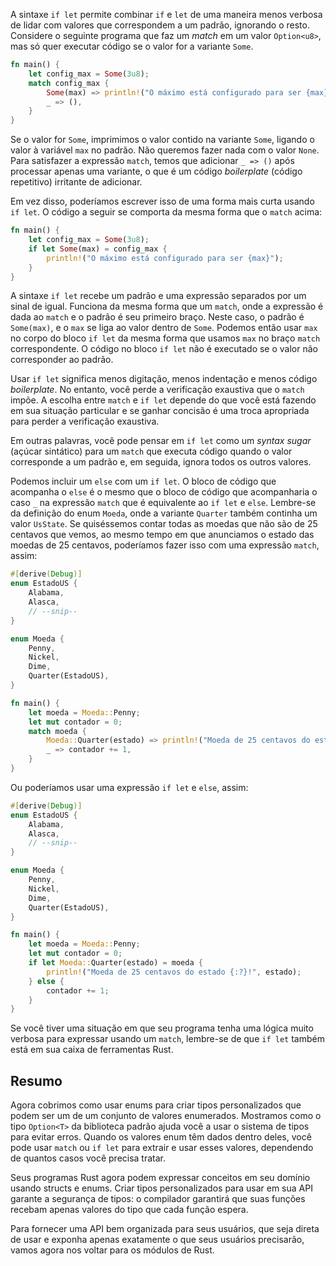 A sintaxe `if let` permite combinar `if` e `let` de uma maneira menos verbosa de lidar com valores que correspondem a um padrão, ignorando o resto. Considere o seguinte programa que faz um *match* em um valor `Option<u8>`, mas só quer executar código se o valor for a variante `Some`.

```rust
fn main() {
    let config_max = Some(3u8);
    match config_max {
        Some(max) => println!("O máximo está configurado para ser {max}"),
        _ => (),
    }
}
```

Se o valor for `Some`, imprimimos o valor contido na variante `Some`, ligando o valor à variável `max` no padrão. Não queremos fazer nada com o valor `None`. Para satisfazer a expressão `match`, temos que adicionar `_ => ()` após processar apenas uma variante, o que é um código *boilerplate* (código repetitivo) irritante de adicionar.

Em vez disso, poderíamos escrever isso de uma forma mais curta usando `if let`. O código a seguir se comporta da mesma forma que o `match` acima:

```rust
fn main() {
    let config_max = Some(3u8);
    if let Some(max) = config_max {
        println!("O máximo está configurado para ser {max}");
    }
}
```

A sintaxe `if let` recebe um padrão e uma expressão separados por um sinal de igual. Funciona da mesma forma que um `match`, onde a expressão é dada ao `match` e o padrão é seu primeiro braço. Neste caso, o padrão é `Some(max)`, e o `max` se liga ao valor dentro de `Some`. Podemos então usar `max` no corpo do bloco `if let` da mesma forma que usamos `max` no braço `match` correspondente. O código no bloco `if let` não é executado se o valor não corresponder ao padrão.

Usar `if let` significa menos digitação, menos indentação e menos código *boilerplate*. No entanto, você perde a verificação exaustiva que o `match` impõe. A escolha entre `match` e `if let` depende do que você está fazendo em sua situação particular e se ganhar concisão é uma troca apropriada para perder a verificação exaustiva.

Em outras palavras, você pode pensar em `if let` como um *syntax sugar* (açúcar sintático) para um `match` que executa código quando o valor corresponde a um padrão e, em seguida, ignora todos os outros valores.

Podemos incluir um `else` com um `if let`. O bloco de código que acompanha o `else` é o mesmo que o bloco de código que acompanharia o caso `_` na expressão `match` que é equivalente ao `if let` e `else`.  Lembre-se da definição do enum `Moeda`, onde a variante `Quarter` também continha um valor `UsState`. Se quiséssemos contar todas as moedas que não são de 25 centavos que vemos, ao mesmo tempo em que anunciamos o estado das moedas de 25 centavos, poderíamos fazer isso com uma expressão `match`, assim:

```rust
#[derive(Debug)]
enum EstadoUS {
    Alabama,
    Alasca,
    // --snip--
}

enum Moeda {
    Penny,
    Nickel,
    Dime,
    Quarter(EstadoUS),
}

fn main() {
    let moeda = Moeda::Penny;
    let mut contador = 0;
    match moeda {
        Moeda::Quarter(estado) => println!("Moeda de 25 centavos do estado {:?}!", estado),
        _ => contador += 1,
    }
}
```
Ou poderíamos usar uma expressão `if let` e `else`, assim:

```rust
#[derive(Debug)]
enum EstadoUS {
    Alabama,
    Alasca,
    // --snip--
}

enum Moeda {
    Penny,
    Nickel,
    Dime,
    Quarter(EstadoUS),
}

fn main() {
    let moeda = Moeda::Penny;
    let mut contador = 0;
    if let Moeda::Quarter(estado) = moeda {
        println!("Moeda de 25 centavos do estado {:?}!", estado);
    } else {
        contador += 1;
    }
}
```
Se você tiver uma situação em que seu programa tenha uma lógica muito verbosa para expressar usando um `match`, lembre-se de que `if let` também está em sua caixa de ferramentas Rust.

## Resumo

Agora cobrimos como usar enums para criar tipos personalizados que podem ser um de um conjunto de valores enumerados. Mostramos como o tipo `Option<T>` da biblioteca padrão ajuda você a usar o sistema de tipos para evitar erros. Quando os valores enum têm dados dentro deles, você pode usar `match` ou `if let` para extrair e usar esses valores, dependendo de quantos casos você precisa tratar.

Seus programas Rust agora podem expressar conceitos em seu domínio usando structs e enums. Criar tipos personalizados para usar em sua API garante a segurança de tipos: o compilador garantirá que suas funções recebam apenas valores do tipo que cada função espera.

Para fornecer uma API bem organizada para seus usuários, que seja direta de usar e exponha apenas exatamente o que seus usuários precisarão, vamos agora nos voltar para os módulos de Rust.